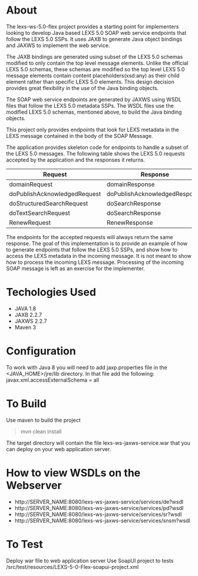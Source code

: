 About
================================================================================
The lexs-ws-5.0-flex project provides a starting point for implementers looking 
to develop Java based LEXS 5.0 SOAP web service endpoints that follow the LEXS 
5.0 SSPs. It uses JAXB to generate Java object bindings and JAXWS to 
implement the web service. 

The JAXB bindings are generated using subset of the LEXS 5.0 schemas modified to 
only contain the top level message elements. Unlike the official LEXS 5.0 
schemas, these schemas are modified so the top level LEXS 5.0 message elements 
contain content placeholders(xsd:any) as their child element rather than 
specific LEXS 5.0 elements. This design decision provides great flexibility 
in the use of the Java binding objects.

The SOAP web service endpoints are generated by JAXWS using WSDL files that 
follow the LEXS 5.0 metadata SSPs. The WSDL files use the modified LEXS 5.0 
schemas, mentioned above, to build the Java binding objects. 

This project only provides endpoints that look for LEXS metadata in the LEXS
message contained in the body of the SOAP Message.

The application provides skeleton code for endpoints to handle a subset of the 
LEXS 5.0 messages. The following table shows the LEXS 5.0 requests accepted by 
the application and the responses it returns.

| Request                       | Response                     |
|-------------------------------|------------------------------|
| domainRequest                 | domainResponse               |
| doPublishAcknowledgedRequest	| doPublishAcknowledgedResponse|
| doStructuredSearchRequest     | doSearchResponse             |
| doTextSearchRequest           | doSearchResponse             |
| RenewRequest                  | RenewResponse                |

The endpoints for the accepted requests will always return the same response. 
The goal of this implementation is to provide an example of how to generate 
endpoints that follow the LEXS 5.0 SSPs, and show how to access the LEXS 
metadata in the incoming message. It is not meant to show how to process 
the incoming LEXS message. Processing of the incoming SOAP message is left as 
an exercise for the implementer.

Techologies Used
================================================================================
- JAVA 1.8
- JAXB 2.2.7
- JAXWS 2.2.7
- Maven 3

Configuration
================================================================================
To work with Java 8 you will need to add jaxp.properties file in the 
<JAVA_HOME>/jre/lib directory. In that file add the following:
javax.xml.accessExternalSchema = all

To Build
================================================================================
Use maven to build the project
> mvn clean install

The target directory will contain the file lexs-ws-jaxws-service.war that you
can deploy on your web application server.

How to view WSDLs on the Webserver
================================================================================
- http://SERVER_NAME:8080/lexs-ws-jaxws-service/services/de?wsdl
- http://SERVER_NAME:8080/lexs-ws-jaxws-service/services/pd?wsdl
- http://SERVER_NAME:8080/lexs-ws-jaxws-service/services/sr?wsdl
- http://SERVER_NAME:8080/lexs-ws-jaxws-service/services/snsm?wsdl

To Test
================================================================================
Deploy war file to web application server
Use SoapUI project to tests /src/test/resources/LEXS-5-0-Flex-soapui-project.xml